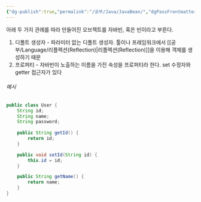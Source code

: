```yaml
---
{"dg-publish":true,"permalink":"/공부/Java/JavaBean/","dgPassFrontmatter":true}
---
```


아래 두 가지 관례를 따라 만들어진 오브젝트를 자바빈, 혹은 빈이라고 부른다.

1. 디폴트 생성자 - 파라미터 없는 디폴트 생성자. 툴이나 프레임워크에서 [[공부/Language/리플렉션(Reflection)\|리플렉션(Reflection)]]을 이용해 객체를 생성하기 때문
3. 프로퍼티 - 자바빈이 노출하는 이름을 가진 속성을 프로퍼티라 한다. set 수정자와 getter 접근자가 있다


###### 예시

```java
public class User {
	String id;
	String name;
	String password;
	
	public String getId() {
		return id;
	}

	public void setId(String id) {
		this.id = id;
	}

	public String getName() {
		return name;
	}
}
```